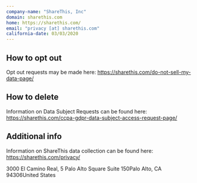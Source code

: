 ```yaml
---
company-name: "ShareThis, Inc"
domain: sharethis.com
home: https://sharethis.com/
email: "privacy [at] sharethis.com"
california-date: 03/03/2020
---
```

## How to opt out


Opt out requests may be made here: https://sharethis.com/do-not-sell-my-data-page/

## How to delete


Information on Data Subject Requests can be found here: https://sharethis.com/ccpa-gdpr-data-subject-access-request-page/

## Additional info


Information on ShareThis data collection can be found here: https://sharethis.com/privacy/

3000 El Camino Real, 5 Palo Alto Square Suite 150Palo Alto, CA 94306United States













